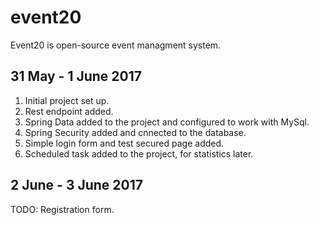 # event20
Event20 is open-source event managment system. 


## 31 May - 1 June 2017

1. Initial project set up.
2. Rest endpoint added.
3. Spring Data added to the project and configured to work with MySql.
4. Spring Security added and cnnected to the database.
5. Simple login form and test secured page added.
6. Scheduled task added to the project, for statistics later.

## 2 June - 3 June 2017

TODO: Registration form.


